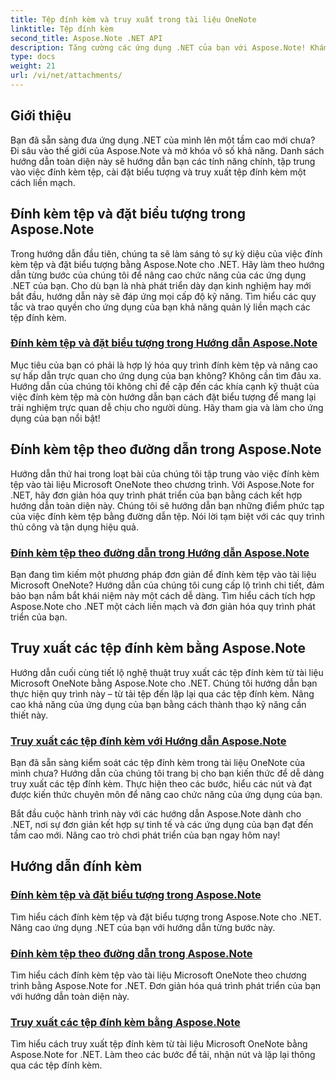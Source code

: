 ```yaml
---
title: Tệp đính kèm và truy xuất trong tài liệu OneNote
linktitle: Tệp đính kèm
second_title: Aspose.Note .NET API
description: Tăng cường các ứng dụng .NET của bạn với Aspose.Note! Khám phá các hướng dẫn về cách đính kèm tệp, đặt biểu tượng và truy xuất tệp đính kèm để nâng cao khả năng phát triển.
type: docs
weight: 21
url: /vi/net/attachments/
---
```

## Giới thiệu

Bạn đã sẵn sàng đưa ứng dụng .NET của mình lên một tầm cao mới chưa? Đi sâu vào thế giới của Aspose.Note và mở khóa vô số khả năng. Danh sách hướng dẫn toàn diện này sẽ hướng dẫn bạn các tính năng chính, tập trung vào việc đính kèm tệp, cài đặt biểu tượng và truy xuất tệp đính kèm một cách liền mạch.

## Đính kèm tệp và đặt biểu tượng trong Aspose.Note
Trong hướng dẫn đầu tiên, chúng ta sẽ làm sáng tỏ sự kỳ diệu của việc đính kèm tệp và đặt biểu tượng bằng Aspose.Note cho .NET. Hãy làm theo hướng dẫn từng bước của chúng tôi để nâng cao chức năng của các ứng dụng .NET của bạn. Cho dù bạn là nhà phát triển dày dạn kinh nghiệm hay mới bắt đầu, hướng dẫn này sẽ đáp ứng mọi cấp độ kỹ năng. Tìm hiểu các quy tắc và trao quyền cho ứng dụng của bạn khả năng quản lý liền mạch các tệp đính kèm.

### [Đính kèm tệp và đặt biểu tượng trong Hướng dẫn Aspose.Note](./attach-file-set-icon/)
Mục tiêu của bạn có phải là hợp lý hóa quy trình đính kèm tệp và nâng cao sự hấp dẫn trực quan cho ứng dụng của bạn không? Không cần tìm đâu xa. Hướng dẫn của chúng tôi không chỉ đề cập đến các khía cạnh kỹ thuật của việc đính kèm tệp mà còn hướng dẫn bạn cách đặt biểu tượng để mang lại trải nghiệm trực quan dễ chịu cho người dùng. Hãy tham gia và làm cho ứng dụng của bạn nổi bật!

## Đính kèm tệp theo đường dẫn trong Aspose.Note
Hướng dẫn thứ hai trong loạt bài của chúng tôi tập trung vào việc đính kèm tệp vào tài liệu Microsoft OneNote theo chương trình. Với Aspose.Note for .NET, hãy đơn giản hóa quy trình phát triển của bạn bằng cách kết hợp hướng dẫn toàn diện này. Chúng tôi sẽ hướng dẫn bạn những điểm phức tạp của việc đính kèm tệp bằng đường dẫn tệp. Nói lời tạm biệt với các quy trình thủ công và tận dụng hiệu quả.

### [Đính kèm tệp theo đường dẫn trong Hướng dẫn Aspose.Note](./attach-file-by-path/)
Bạn đang tìm kiếm một phương pháp đơn giản để đính kèm tệp vào tài liệu Microsoft OneNote? Hướng dẫn của chúng tôi cung cấp lộ trình chi tiết, đảm bảo bạn nắm bắt khái niệm này một cách dễ dàng. Tìm hiểu cách tích hợp Aspose.Note cho .NET một cách liền mạch và đơn giản hóa quy trình phát triển của bạn.

## Truy xuất các tệp đính kèm bằng Aspose.Note
Hướng dẫn cuối cùng tiết lộ nghệ thuật truy xuất các tệp đính kèm từ tài liệu Microsoft OneNote bằng Aspose.Note cho .NET. Chúng tôi hướng dẫn bạn thực hiện quy trình này – từ tải tệp đến lặp lại qua các tệp đính kèm. Nâng cao khả năng của ứng dụng của bạn bằng cách thành thạo kỹ năng cần thiết này.

### [Truy xuất các tệp đính kèm với Hướng dẫn Aspose.Note](./retrieve-attached-files/)
Bạn đã sẵn sàng kiểm soát các tệp đính kèm trong tài liệu OneNote của mình chưa? Hướng dẫn của chúng tôi trang bị cho bạn kiến thức để dễ dàng truy xuất các tệp đính kèm. Thực hiện theo các bước, hiểu các nút và đạt được kiến thức chuyên môn để nâng cao chức năng của ứng dụng của bạn.

Bắt đầu cuộc hành trình này với các hướng dẫn Aspose.Note dành cho .NET, nơi sự đơn giản kết hợp sự tinh tế và các ứng dụng của bạn đạt đến tầm cao mới. Nâng cao trò chơi phát triển của bạn ngay hôm nay!
## Hướng dẫn đính kèm
### [Đính kèm tệp và đặt biểu tượng trong Aspose.Note](./attach-file-set-icon/)
Tìm hiểu cách đính kèm tệp và đặt biểu tượng trong Aspose.Note cho .NET. Nâng cao ứng dụng .NET của bạn với hướng dẫn từng bước này.
### [Đính kèm tệp theo đường dẫn trong Aspose.Note](./attach-file-by-path/)
Tìm hiểu cách đính kèm tệp vào tài liệu Microsoft OneNote theo chương trình bằng Aspose.Note for .NET. Đơn giản hóa quá trình phát triển của bạn với hướng dẫn toàn diện này.
### [Truy xuất các tệp đính kèm bằng Aspose.Note](./retrieve-attached-files/)
Tìm hiểu cách truy xuất tệp đính kèm từ tài liệu Microsoft OneNote bằng Aspose.Note for .NET. Làm theo các bước để tải, nhận nút và lặp lại thông qua các tệp đính kèm.
